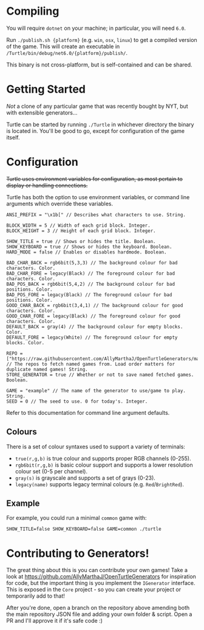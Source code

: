 # Compiling
You will require `dotnet` on your machine; in particular, you will need `6.0`.

Run `./publish.sh {platform}` (e.g. `win`, `osx`, `linux`) to get a compiled version of the game. This will create an executable in `/Turtle/bin/debug/net6.0/{platform}/publish/`.

This binary is not cross-platform, but is self-contained and can be shared.

# Getting Started
*Not* a clone of any particular game that was recently bought by NYT, but with extensible generators...

Turtle can be started by running `./Turtle` in whichever directory the binary is located in. You'll be good to go, except for configuration of the game itself.

# Configuration
~~Turtle uses environment variables for configuration, as most pertain to display or handling connections.~~

Turtle has both the option to use environment variables, or command line arguments which override these variables.
```
ANSI_PREFIX = "\x1b[" // Describes what characters to use. String.

BLOCK_WIDTH = 5 // Width of each grid block. Integer.
BLOCK_HEIGHT = 3 // Height of each grid block. Integer.

SHOW_TITLE = true // Shows or hides the title. Boolean.
SHOW_KEYBOARD = true // Shows or hides the keyboard. Boolean.
HARD_MODE = false // Enables or disables hardmode. Boolean.

BAD_CHAR_BACK = rgb6bit(5,3,3) // The background colour for bad characters. Color.
BAD_CHAR_FORE = legacy(Black) // The foreground colour for bad characters. Color.
BAD_POS_BACK = rgb6bit(5,4,2) // The background colour for bad positions. Color.
BAD_POS_FORE = legacy(Black) // The foreground colour for bad positions. Color.
GOOD_CHAR_BACK = rgb6bit(3,4,1) // The background colour for good characters. Color.
GOOD_CHAR_FORE = legacy(Black) // The foreground colour for good characters. Color.
DEFAULT_BACK = gray(4) // The background colour for empty blocks. Color.
DEFAULT_FORE = legacy(White) // The foreground colour for empty blocks. Color.

REPO = ["https://raw.githubusercontent.com/AllyMarthaJ/OpenTurtleGenerators/master/generators.json"] // The repos to fetch named games from. Load order matters for duplicate named games! String.
STORE_GENERATOR = true // Whether or not to save named fetched games. Boolean.

GAME = "example" // The name of the generator to use/game to play. String.
SEED = 0 // The seed to use. 0 for today's. Integer.
```

Refer to this documentation for command line argument defaults.

## Colours
There is a set of colour syntaxes used to support a variety of terminals:
- `true(r,g,b)` is true colour and supports proper RGB channels (0-255).
- `rgb6bit(r,g,b)` is basic colour support and supports a lower resolution colour set (0-5 per channel).
- `gray(s)` is grayscale and supports a set of grays (0-23).
- `legacy(name)` supports legacy terminal colours (e.g. `Red`/`BrightRed`).

## Example
For example, you could run a minimal `common` game with:
```
SHOW_TITLE=false SHOW_KEYBOARD=false GAME=common ./turtle
```

# Contributing to Generators!
The great thing about this is you can contribute your own games! Take a look at https://github.com/AllyMarthaJ/OpenTurtleGenerators for inspiration for code, but the important thing is you implement the `IGenerator` interface. This is exposed in the `Core` project - so you can create your project or temporarily add to that!

After you're done, open a branch on the repository above amending both the main repository JSON file and adding your own folder & script. Open a PR and I'll approve it if it's safe code :)
